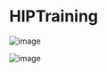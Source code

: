# HIPTraining

![image](https://github.com/user-attachments/assets/7b600426-177b-447f-bcb8-668f678823b5)


![image](https://github.com/user-attachments/assets/cfe6e4a5-6917-4492-a9dd-0ed9ce8f17fd)
